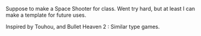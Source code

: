 Suppose to make a Space Shooter for class.
Went try hard, but at least I can make a template for future uses.

Inspired by Touhou, and Bullet Heaven 2 : Similar type games.
